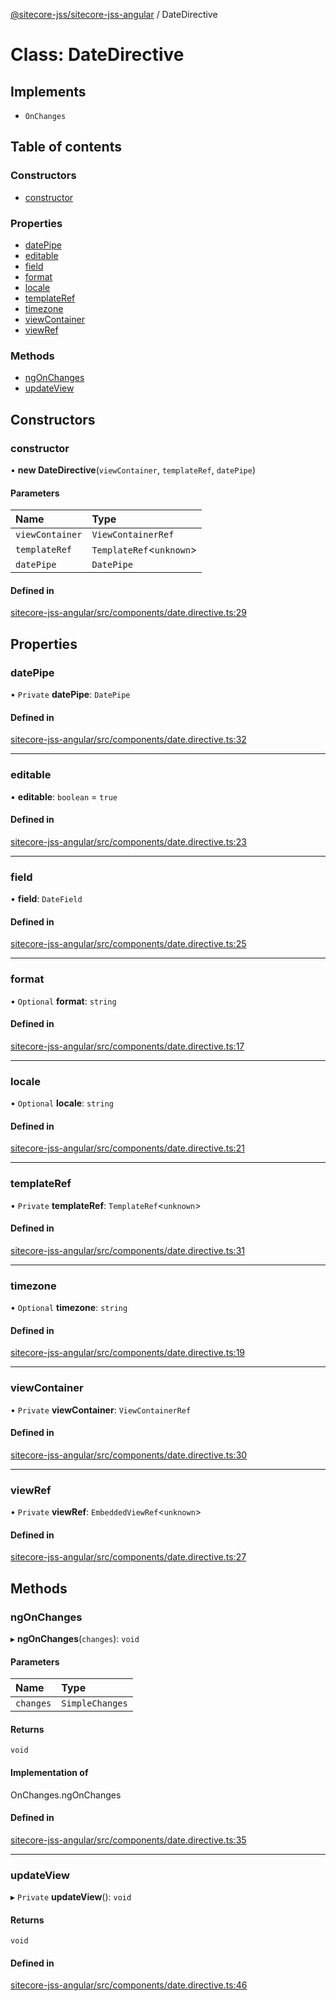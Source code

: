 [@sitecore-jss/sitecore-jss-angular](../README.md) / DateDirective

# Class: DateDirective

## Implements

- `OnChanges`

## Table of contents

### Constructors

- [constructor](DateDirective.md#constructor)

### Properties

- [datePipe](DateDirective.md#datepipe)
- [editable](DateDirective.md#editable)
- [field](DateDirective.md#field)
- [format](DateDirective.md#format)
- [locale](DateDirective.md#locale)
- [templateRef](DateDirective.md#templateref)
- [timezone](DateDirective.md#timezone)
- [viewContainer](DateDirective.md#viewcontainer)
- [viewRef](DateDirective.md#viewref)

### Methods

- [ngOnChanges](DateDirective.md#ngonchanges)
- [updateView](DateDirective.md#updateview)

## Constructors

### constructor

• **new DateDirective**(`viewContainer`, `templateRef`, `datePipe`)

#### Parameters

| Name | Type |
| :------ | :------ |
| `viewContainer` | `ViewContainerRef` |
| `templateRef` | `TemplateRef`<`unknown`\> |
| `datePipe` | `DatePipe` |

#### Defined in

[sitecore-jss-angular/src/components/date.directive.ts:29](https://github.com/Sitecore/jss/blob/e5d07f7d9/packages/sitecore-jss-angular/src/components/date.directive.ts#L29)

## Properties

### datePipe

• `Private` **datePipe**: `DatePipe`

#### Defined in

[sitecore-jss-angular/src/components/date.directive.ts:32](https://github.com/Sitecore/jss/blob/e5d07f7d9/packages/sitecore-jss-angular/src/components/date.directive.ts#L32)

___

### editable

• **editable**: `boolean` = `true`

#### Defined in

[sitecore-jss-angular/src/components/date.directive.ts:23](https://github.com/Sitecore/jss/blob/e5d07f7d9/packages/sitecore-jss-angular/src/components/date.directive.ts#L23)

___

### field

• **field**: `DateField`

#### Defined in

[sitecore-jss-angular/src/components/date.directive.ts:25](https://github.com/Sitecore/jss/blob/e5d07f7d9/packages/sitecore-jss-angular/src/components/date.directive.ts#L25)

___

### format

• `Optional` **format**: `string`

#### Defined in

[sitecore-jss-angular/src/components/date.directive.ts:17](https://github.com/Sitecore/jss/blob/e5d07f7d9/packages/sitecore-jss-angular/src/components/date.directive.ts#L17)

___

### locale

• `Optional` **locale**: `string`

#### Defined in

[sitecore-jss-angular/src/components/date.directive.ts:21](https://github.com/Sitecore/jss/blob/e5d07f7d9/packages/sitecore-jss-angular/src/components/date.directive.ts#L21)

___

### templateRef

• `Private` **templateRef**: `TemplateRef`<`unknown`\>

#### Defined in

[sitecore-jss-angular/src/components/date.directive.ts:31](https://github.com/Sitecore/jss/blob/e5d07f7d9/packages/sitecore-jss-angular/src/components/date.directive.ts#L31)

___

### timezone

• `Optional` **timezone**: `string`

#### Defined in

[sitecore-jss-angular/src/components/date.directive.ts:19](https://github.com/Sitecore/jss/blob/e5d07f7d9/packages/sitecore-jss-angular/src/components/date.directive.ts#L19)

___

### viewContainer

• `Private` **viewContainer**: `ViewContainerRef`

#### Defined in

[sitecore-jss-angular/src/components/date.directive.ts:30](https://github.com/Sitecore/jss/blob/e5d07f7d9/packages/sitecore-jss-angular/src/components/date.directive.ts#L30)

___

### viewRef

• `Private` **viewRef**: `EmbeddedViewRef`<`unknown`\>

#### Defined in

[sitecore-jss-angular/src/components/date.directive.ts:27](https://github.com/Sitecore/jss/blob/e5d07f7d9/packages/sitecore-jss-angular/src/components/date.directive.ts#L27)

## Methods

### ngOnChanges

▸ **ngOnChanges**(`changes`): `void`

#### Parameters

| Name | Type |
| :------ | :------ |
| `changes` | `SimpleChanges` |

#### Returns

`void`

#### Implementation of

OnChanges.ngOnChanges

#### Defined in

[sitecore-jss-angular/src/components/date.directive.ts:35](https://github.com/Sitecore/jss/blob/e5d07f7d9/packages/sitecore-jss-angular/src/components/date.directive.ts#L35)

___

### updateView

▸ `Private` **updateView**(): `void`

#### Returns

`void`

#### Defined in

[sitecore-jss-angular/src/components/date.directive.ts:46](https://github.com/Sitecore/jss/blob/e5d07f7d9/packages/sitecore-jss-angular/src/components/date.directive.ts#L46)
